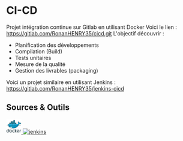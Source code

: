 # CI-CD

Projet intégration continue sur Gitlab en utilisant Docker
Voici le lien : https://gitlab.com/RonanHENRY35/cicd.git
L'objectif découvrir :
- Planification des développements
- Compilation (Build)
- Tests unitaires
- Mesure de la qualité
- Gestion des livrables (packaging)

Voici un projet similaire en utilisant Jenkins : https://gitlab.com/RonanHENRY35/jenkins-cicd

## Sources & Outils

<p align="left">
  <a href="https://www.docker.com/" target="_blank" rel="noreferrer"> <img src="https://raw.githubusercontent.com/devicons/devicon/master/icons/docker/docker-original-wordmark.svg" alt="docker" width="40" height="40"/> </a>
  <a href="https://www.jenkins.io" target="_blank" rel="noreferrer"> <img src="https://www.vectorlogo.zone/logos/jenkins/jenkins-icon.svg" alt="jenkins" width="40" height="40"/> </a> 
</p>
